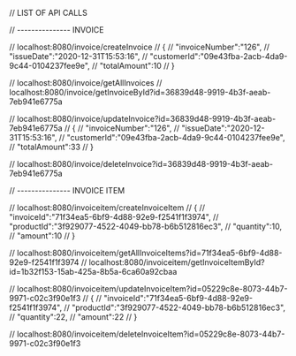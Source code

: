 
// LIST OF API CALLS


// --------------- INVOICE

// localhost:8080/invoice/createInvoice
// {
//     "invoiceNumber":"126",
//     "issueDate":"2020-12-31T15:53:16",
//     "customerId":"09e43fba-2acb-4da9-9c44-0104237fee9e",
//     "totalAmount":10
// }

// localhost:8080/invoice/getAllInvoices
// localhost:8080/invoice/getInvoiceById?id=36839d48-9919-4b3f-aeab-7eb941e6775a

// localhost:8080/invoice/updateInvoice?id=36839d48-9919-4b3f-aeab-7eb941e6775a
// {
//     "invoiceNumber":"126",
//     "issueDate":"2020-12-31T15:53:16",
//     "customerId":"09e43fba-2acb-4da9-9c44-0104237fee9e",
//     "totalAmount":33
// }

// localhost:8080/invoice/deleteInvoice?id=36839d48-9919-4b3f-aeab-7eb941e6775a

// --------------- INVOICE ITEM

// localhost:8080/invoiceitem/createInvoiceItem
// {
//      "invoiceId":"71f34ea5-6bf9-4d88-92e9-f2541f1f3974",
//      "productId":"3f929077-4522-4049-bb78-b6b512816ec3",
//      "quantity":10,
//      "amount":10
// }

// localhost:8080/invoiceitem/getAllInvoiceItems?id=71f34ea5-6bf9-4d88-92e9-f2541f1f3974
// localhost:8080/invoiceitem/getInvoiceItemById?id=1b32f153-15ab-425a-8b5a-6ca60a92cbaa

// localhost:8080/invoiceitem/updateInvoiceItem?id=05229c8e-8073-44b7-9971-c02c3f90e1f3
// {
//      "invoiceId":"71f34ea5-6bf9-4d88-92e9-f2541f1f3974",
//      "productId":"3f929077-4522-4049-bb78-b6b512816ec3",
//      "quantity":22,
//      "amount":22
// }

// localhost:8080/invoiceitem/deleteInvoiceItem?id=05229c8e-8073-44b7-9971-c02c3f90e1f3